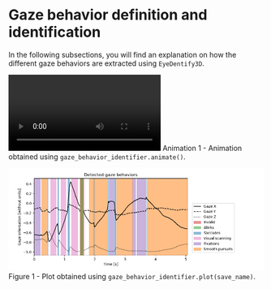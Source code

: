 # Gaze behavior definition and identification

In the following subsections, you will find an explanation on how the different gaze behaviors are extracted using `EyeDentify3D`. 

![animation.mov](../figures/animation.mov)
Animation 1 - Animation obtained using `gaze_behavior_identifier.animate()`.

![all_gaze_behaviors.png](../figures/all_gaze_behaviors.png)
Figure 1 - Plot obtained using `gaze_behavior_identifier.plot(save_name)`.


```{tableofcontents}
```